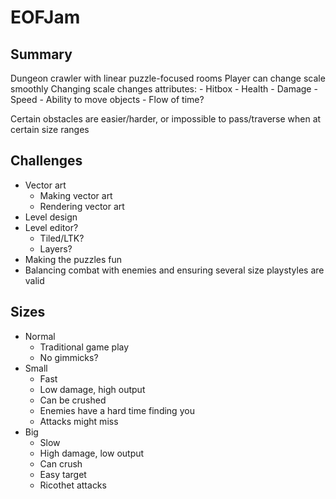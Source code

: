 # EOFJam

## Summary
Dungeon crawler with linear puzzle-focused rooms
Player can change scale smoothly
Changing scale changes attributes:
    - Hitbox
    - Health
    - Damage
    - Speed
    - Ability to move objects
    - Flow of time?

Certain obstacles are easier/harder, or impossible to pass/traverse when at certain size ranges

## Challenges
- Vector art
    - Making vector art
    - Rendering vector art
- Level design
- Level editor?
    - Tiled/LTK?
    - Layers?
- Making the puzzles fun
- Balancing combat with enemies and ensuring several size playstyles are valid

## Sizes
- Normal
    - Traditional game play
    - No gimmicks?
- Small
    - Fast
    - Low damage, high output
    - Can be crushed
    - Enemies have a hard time finding you
    - Attacks might miss
- Big
    - Slow
    - High damage, low output
    - Can crush
    - Easy target
    - Ricothet attacks